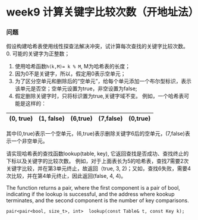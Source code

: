 # week9 计算关键字比较次数（开地址法）

### 问题
假设构建哈希表使用线性探查法解决冲突，试计算每次查找的关键字比较次数。
0. 可能的关键字为正整数；
1.	使用哈希函数```h(k,M)= k % M```, M为哈希表的长度；
2.	因为0不是关键字，所以，假定用0表示空单元；
3.	为了区分空单元和删除后的“空单元”，给每个单元添加一个布尔型标识，表示该单元是否空；空单元设置为true，非空设置为false;
4.	假定删除关键字时，只将标识置为true,关键字域不变。
例如，一个哈希表可能是这样的：


| (0, true) | (1, false) | (6,true) | (7,false) | (0,true) |  
|---|---|---|---|---|


其中(0,true)表示一个空单元，(6,true)表示删除关键字6后的空单元，(7,false)表示一个非空单元。

请实现哈希表的查找函数lookup(table, key), 它返回查找是否成功、查找终止的下标以及关键字的比较次数。
例如，对于上面表长为5的哈希表，查找7需要2次关键字比较，并在第3单元终止，故返回（true, 3, 2)；又如，查找6失败，需要4次比较，并在第4单元终止，因此返回(false, 4, 4)。

The function returns a pair, where the first component is  a pair of  bool, indicating if the lookup is successful,  and the address where kookup terminates, and the second component is the number of key comparisons. 
```
pair<pair<bool, size_t>, int>  lookup(const Table& t, const Key k);
```



